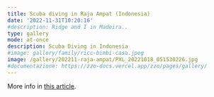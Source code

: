 ```yaml
---
title: Scuba diving in Raja Ampat (Indonesia)
date: '2022-11-31T10:20:16'
#description: Ridge and I in Madeira..
type: gallery
mode: at-once
description: Scuba Diving in Indonesia
#image: gallery/family/ricc-bimbi-casa.jpeg
image: /gallery/202211-raja-ampat/PXL_20221018_051530226.jpg
#documentazione: https://zzo-docs.vercel.app/zzo/pages/gallery/
---
```

More info in [this article](/en/posts/travel/202211-raja-ampat/).

